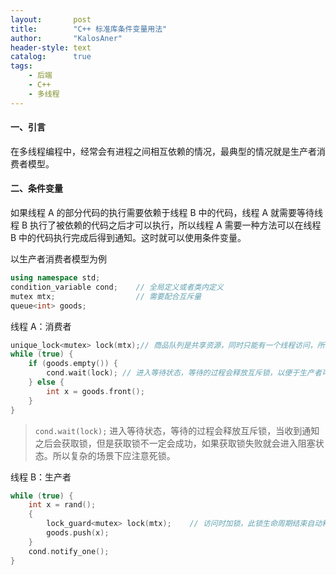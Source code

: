 ```yaml
---
layout:       post
title:        "C++ 标准库条件变量用法"
author:       "KalosAner"
header-style: text
catalog:      true
tags:
    - 后端
    - C++
    - 多线程
---
```


#### 一、引言

在多线程编程中，经常会有进程之间相互依赖的情况，最典型的情况就是生产者消费者模型。

#### 二、条件变量

如果线程 A 的部分代码的执行需要依赖于线程 B 中的代码，线程 A 就需要等待线程 B 执行了被依赖的代码之后才可以执行，所以线程 A 需要一种方法可以在线程 B 中的代码执行完成后得到通知。这时就可以使用条件变量。

以生产者消费者模型为例

```c++
using namespace std;
condition_variable cond;	// 全局定义或者类内定义
mutex mtx;					// 需要配合互斥量
queue<int> goods;
```

线程 A：消费者

```C++
unique_lock<mutex> lock(mtx);// 商品队列是共享资源，同时只能有一个线程访问，所以需要加锁
while (true) {
    if (goods.empty()) {
        cond.wait(lock); // 进入等待状态，等待的过程会释放互斥锁，以便于生产者可以生产商品
    } else {
        int x = goods.front();
    }
}
```

> `cond.wait(lock);` 进入等待状态，等待的过程会释放互斥锁，当收到通知之后会获取锁，但是获取锁不一定会成功，如果获取锁失败就会进入阻塞状态。所以复杂的场景下应注意死锁。

线程 B：生产者

```c++
while (true) {
    int x = rand();
    {
        lock_guard<mutex> lock(mtx);	// 访问时加锁，此锁生命周期结束自动释放
        goods.push(x);
    }
    cond.notify_one();
}
```

